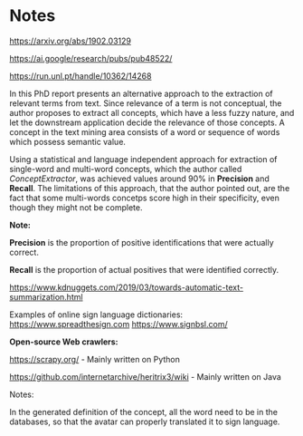 # Notes

https://arxiv.org/abs/1902.03129

https://ai.google/research/pubs/pub48522/

<https://run.unl.pt/handle/10362/14268>

In this PhD report presents an alternative approach to the extraction of relevant terms from text.
Since relevance of a term is not conceptual, the author proposes to extract all concepts, which have a less fuzzy nature, and let the downstream application decide the relevance of those concepts.
A concept in the text mining area consists of a word or sequence of words which possess semantic value.

Using a statistical and language independent approach for extraction of single-word and multi-word concepts, which the author called *ConceptExtractor*, was achieved values around 90% in **Precision** and **Recall**.
The limitations of this approach, that the author pointed out, are the fact that some multi-words concetps score high in their specificity, even though they might not be complete.

**Note:**

**Precision** is the proportion of positive identifications that were actually correct.

**Recall** is the proportion of actual positives that were identified correctly.


https://www.kdnuggets.com/2019/03/towards-automatic-text-summarization.html

Examples of online sign language dictionaries:
https://www.spreadthesign.com
https://www.signbsl.com/

**Open-source Web crawlers:**

https://scrapy.org/ - Mainly written on Python

https://github.com/internetarchive/heritrix3/wiki - Mainly written on Java

Notes:

In the generated definition of the concept, all the word need to be in the databases, so that the avatar can properly translated it to sign language.
